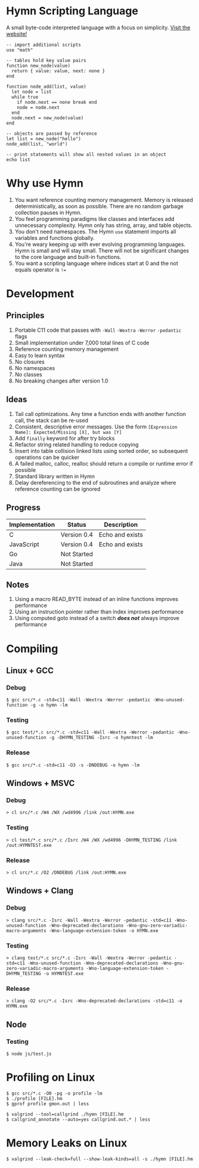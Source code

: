 # Hymn Scripting Language

A small byte-code interpreted language with a focus on simplicity. [Visit the website!](https://hymn-lang.org)

```
-- import additional scripts
use "math"

-- tables hold key value pairs
function new_node(value)
  return { value: value, next: none }
end

function node_add(list, value)
  let node = list
  while true
    if node.next == none break end
    node = node.next
  end
  node.next = new_node(value)
end

-- objects are passed by reference
let list = new_node("hello")
node_add(list, "world")

-- print statements will show all nested values in an object
echo list
```

# Why use Hymn

1. You want reference counting memory management. Memory is released deterministically, as soon as possible. There are no random garbage collection pauses in Hymn.
1. You feel programming paradigms like classes and interfaces add unnecessary complexity. Hymn only has string, array, and table objects.
1. You don't need namespaces. The Hymn `use` statement imports all variables and functions globally.
1. You're weary keeping up with ever evolving programming languages. Hymn is small and will stay small. There will not be significant changes to the core language and built-in functions.
1. You want a scripting language where indices start at 0 and the not equals operator is `!=`

# Development

## Principles

1. Portable C11 code that passes with `-Wall` `-Wextra` `-Werror` `-pedantic` flags
1. Small implementation under 7,000 total lines of C code
1. Reference counting memory management
1. Easy to learn syntax
1. No closures
1. No namespaces
1. No classes
1. No breaking changes after version 1.0

## Ideas

1. Tail call optimizations. Any time a function ends with another function call, the stack can be re-used
1. Consistent, descriptive error messages. Use the form `[Expression Name]: Expected/Missing [X], but was [Y]`
1. Add `finally` keyword for after try blocks
1. Refactor string related handling to reduce copying
1. Insert into table collision linked lists using sorted order, so subsequent operations can be quicker
1. A failed malloc, calloc, realloc should return a compile or runtime error if possible
1. Standard library written in Hymn
1. Delay dereferencing to the end of subroutines and analyze where reference counting can be ignored

## Progress

| Implementation | Status      | Description     |
| -------------- | ----------- | --------------- |
| C              | Version 0.4 | Echo and exists |
| JavaScript     | Version 0.4 | Echo and exists |
| Go             | Not Started |                 |
| Java           | Not Started |                 |

## Notes

1. Using a macro READ_BYTE instead of an inline functions improves performance
1. Using an instruction pointer rather than index improves performance
1. Using computed goto instead of a switch **_does not_** always improve performance

# Compiling

## Linux + GCC

### Debug

```
$ gcc src/*.c -std=c11 -Wall -Wextra -Werror -pedantic -Wno-unused-function -g -o hymn -lm
```

### Testing

```
$ gcc test/*.c src/*.c -std=c11 -Wall -Wextra -Werror -pedantic -Wno-unused-function -g -DHYMN_TESTING -Isrc -o hymntest -lm
```

### Release

```
$ gcc src/*.c -std=c11 -O3 -s -DNDEBUG -o hymn -lm
```

## Windows + MSVC

### Debug

```
> cl src/*.c /W4 /WX /wd4996 /link /out:HYMN.exe
```

### Testing

```
> cl test/*.c src/*.c /Isrc /W4 /WX /wd4996 -DHYMN_TESTING /link /out:HYMNTEST.exe
```

### Release

```
> cl src/*.c /O2 /DNDEBUG /link /out:HYMN.exe
```

## Windows + Clang

### Debug

```
> clang src/*.c -Isrc -Wall -Wextra -Werror -pedantic -std=c11 -Wno-unused-function -Wno-deprecated-declarations -Wno-gnu-zero-variadic-macro-arguments -Wno-language-extension-token -o HYMN.exe
```

### Testing

```
> clang test/*.c src/*.c -Isrc -Wall -Wextra -Werror -pedantic -std=c11 -Wno-unused-function -Wno-deprecated-declarations -Wno-gnu-zero-variadic-macro-arguments -Wno-language-extension-token -DHYMN_TESTING -o HYMNTEST.exe
```

### Release

```
> clang -O2 src/*.c -Isrc -Wno-deprecated-declarations -std=c11 -o HYMN.exe
```

## Node

### Testing

```
$ node js/test.js
```

# Profiling on Linux

```
$ gcc src/*.c -O0 -pg -o profile -lm
$ ./profile [FILE].hm
$ gprof profile gmon.out | less
```

```
$ valgrind --tool=callgrind ./hymn [FILE].hm
$ callgrind_annotate --auto=yes callgrind.out.* | less
```

# Memory Leaks on Linux

```
$ valgrind --leak-check=full --show-leak-kinds=all -s ./hymn [FILE].hm
```
